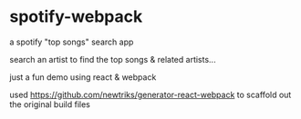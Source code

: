 # spotify-webpack
a spotify "top songs" search app

search an artist to find the top songs & related artists...

just a fun demo using react & webpack


used https://github.com/newtriks/generator-react-webpack to scaffold out the original build files

